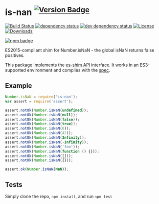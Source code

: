 # is-nan <sup>[![Version Badge][2]][1]</sup>

[![Build Status][3]][4]
[![dependency status][5]][6]
[![dev dependency status][7]][8]
[![License][license-image]][license-url]
[![Downloads][downloads-image]][downloads-url]

[![npm badge][11]][1]

ES2015-compliant shim for Number.isNaN - the global isNaN returns false positives.

This package implements the [es-shim API](https://github.com/es-shims/api) interface. It works in an ES3-supported environment and complies with the [spec](http://www.ecma-international.org/ecma-262/6.0/#sec-number.isnan).

## Example

```js
Number.isNaN = require('is-nan');
var assert = require('assert');

assert.notOk(Number.isNaN(undefined));
assert.notOk(Number.isNaN(null));
assert.notOk(Number.isNaN(false));
assert.notOk(Number.isNaN(true));
assert.notOk(Number.isNaN(0));
assert.notOk(Number.isNaN(42));
assert.notOk(Number.isNaN(Infinity));
assert.notOk(Number.isNaN(-Infinity));
assert.notOk(Number.isNaN('foo'));
assert.notOk(Number.isNaN(function () {}));
assert.notOk(Number.isNaN([]));
assert.notOk(Number.isNaN({}));

assert.ok(Number.isNaN(NaN));
```

## Tests
Simply clone the repo, `npm install`, and run `npm test`

[1]: https://npmjs.org/package/is-nan
[2]: http://versionbadg.es/es-shims/is-nan.svg
[3]: https://travis-ci.org/es-shims/is-nan.svg
[4]: https://travis-ci.org/es-shims/is-nan
[5]: https://david-dm.org/es-shims/is-nan.svg
[6]: https://david-dm.org/es-shims/is-nan
[7]: https://david-dm.org/es-shims/is-nan/dev-status.svg
[8]: https://david-dm.org/es-shims/is-nan#info=devDependencies
[11]: https://nodei.co/npm/is-nan.png?downloads=true&stars=true
[license-image]: http://img.shields.io/npm/l/is-nan.svg
[license-url]: LICENSE
[downloads-image]: http://img.shields.io/npm/dm/is-nan.svg
[downloads-url]: http://npm-stat.com/charts.html?package=is-nan
